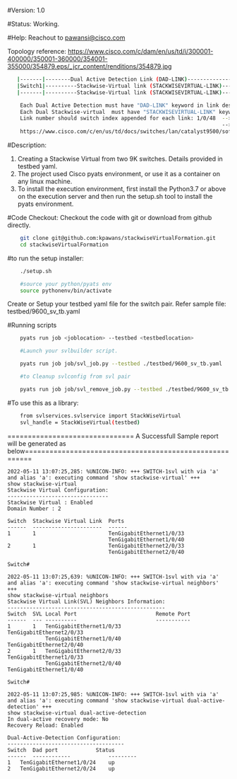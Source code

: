 #Version: 1.0

#Status: Working.

#Help: Reachout to pawansi@cisco.com

Topology reference: https://www.cisco.com/c/dam/en/us/td/i/300001-400000/350001-360000/354001-355000/354879.eps/_jcr_content/renditions/354879.jpg

```bash
   |-------|--------Dual Active Detection Link (DAD-LINK)------------------|-------|
   |Switch1|----------Stackwise-Virtual link (STACKWISEVIRTUAL-LINK)-------|Switch2|
   |-------|----------Stackwise-Virtual link (STACKWISEVIRTUAL-LINK)-------|-------|

    Each Dual Active Detection must have "DAD-LINK" keyword in link description text
    Each Dual Stackwise-virtual  must have "STACKWISEVIRTUAL-LINK" keyword in link description text
    Link number should switch index appended for each link: 1/0/48  --> for switch1 1/1/0/48
                                                                    --> for switch2 2/1/0/48
	https://www.cisco.com/c/en/us/td/docs/switches/lan/catalyst9500/software/release/16-11/configuration_guide/ha/b_1611_ha_9500_cg/configuring_cisco_stackwise_virtual.html
```

#Description:
1. Creating a Stackwise Virtual from two 9K switches. Details provided in testbed yaml.
2. The project used Cisco pyats environment, or use it as a container on any linux machine.
3. To install the execution environment, first install the Python3.7 or above on the execution server and then run the setup.sh tool to install the pyats environment. 

#Code Checkout:
Checkout the code with git or download from github directly.
```bash
	git clone git@github.com:kpawans/stackwiseVirtualFormation.git
	cd stackwiseVirtualFormation
```
#to run the setup installer:
```bash
	./setup.sh

	#source your python/pyats env
	source pythonenv/bin/activate
```

Create or Setup your testbed yaml file for the switch pair. Refer sample file: testbed/9600_sv_tb.yaml

#Running scripts
```bash
	pyats run job <joblocation> --testbed <testbedlocation>

	#Launch your svlbuilder script.

	pyats run job job/svl_job.py --testbed ./testbed/9600_sv_tb.yaml

	#to Cleanup svlconfig from svl pair

	pyats run job job/svl_remove_job.py --testbed ./testbed/9600_sv_tb.yaml
```

#To use this as a library:
```bash
	from svlservices.svlservice import StackWiseVirtual
	svl_handle = StackWiseVirtual(testbed)
```

=============================== A Successfull Sample report will be generated as below========================================================


```text
2022-05-11 13:07:25,285: %UNICON-INFO: +++ SWITCH-1svl with via 'a' and alias 'a': executing command 'show stackwise-virtual' +++
show stackwise-virtual
Stackwise Virtual Configuration:
--------------------------------
Stackwise Virtual : Enabled
Domain Number :	2  

Switch	Stackwise Virtual Link	Ports
------	----------------------	------
1    	1                   	TenGigabitEthernet1/0/33    
      	                      	TenGigabitEthernet1/0/40    
2    	1                   	TenGigabitEthernet2/0/33    
      	                      	TenGigabitEthernet2/0/40    

Switch#

2022-05-11 13:07:25,639: %UNICON-INFO: +++ SWITCH-1svl with via 'a' and alias 'a': executing command 'show stackwise-virtual neighbors' +++
show stackwise-virtual neighbors
Stackwise Virtual Link(SVL) Neighbors Information:
--------------------------------------------------
Switch	SVL	Local Port                         Remote Port
------	---	----------                         -----------
1    	1	TenGigabitEthernet1/0/33           TenGigabitEthernet2/0/33         
      	   	TenGigabitEthernet1/0/40           TenGigabitEthernet2/0/40         
2    	1	TenGigabitEthernet2/0/33           TenGigabitEthernet1/0/33         
      	   	TenGigabitEthernet2/0/40           TenGigabitEthernet1/0/40         

Switch#

2022-05-11 13:07:25,985: %UNICON-INFO: +++ SWITCH-1svl with via 'a' and alias 'a': executing command 'show stackwise-virtual dual-active-detection' +++
show stackwise-virtual dual-active-detection
In dual-active recovery mode: No
Recovery Reload: Enabled

Dual-Active-Detection Configuration:
-------------------------------------
Switch	Dad port			Status
------	------------			---------
1 	TenGigabitEthernet1/0/24  	up     
2 	TenGigabitEthernet2/0/24  	up 
```
